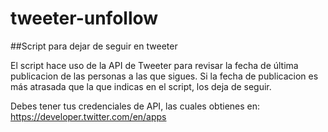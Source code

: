 # tweeter-unfollow

##Script para dejar de seguir en tweeter

El script hace uso de la API de Tweeter para revisar la fecha de última publicacion de las personas a las que sigues.
Si la fecha de publicacion es más atrasada que la que indicas en el script, los deja de seguir.

Debes tener tus credenciales de API, las cuales obtienes en: https://developer.twitter.com/en/apps
